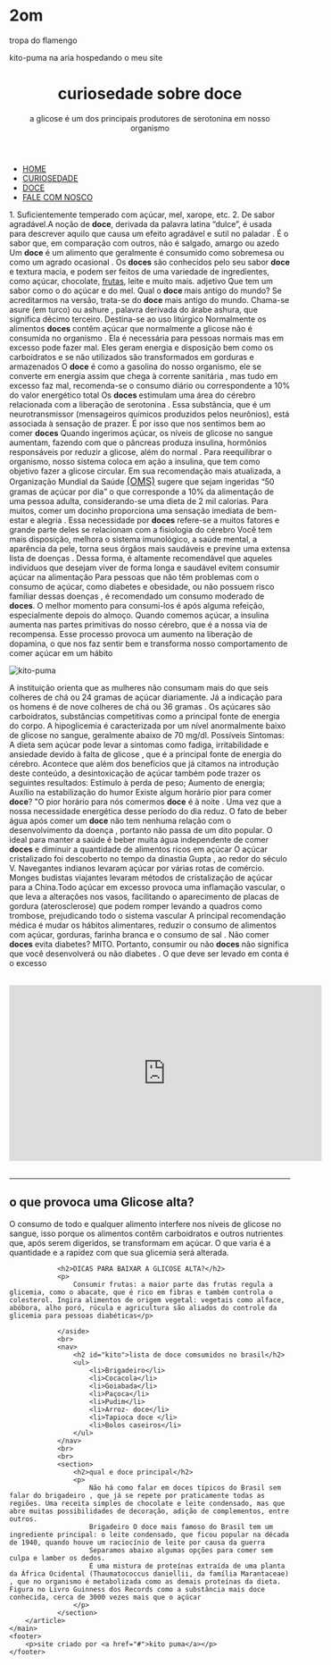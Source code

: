 # 2om
 tropa do flamengo 

kito-puma na aria hospedando o meu site
<!DOCTYPE html>
<html lang="pt-br">
<head>
    <meta charset="UTF-8">
    <meta name="viewport" content="width=device-width, initial-scale=1.0">
    <title>Document</title>
    <link rel="stylesheet" href="style.css">
    <link rel="shortcut icon" href="imagem/favicon_io/android-chrome-512x512.png" type="image/x-icon">
</head>
<body>
    <header>
   <h1 id="kj">curiosedade sobre doce</h1>
   <p id="b"> a glicose é um dos principais produtores de serotonina em nosso organismo</p>
    </header>
    <nav class="tz">
        <ul class="tz">
                <li><a href="#" class="r">HOME</a></li>
            <li><a href="#" class="r">CURIOSEDADE</a></li>
            <li><a href="#" class="r">DOCE</a></li>
            <li><a href="#" class="r">FALE COM NOSCO</a></li>
        </ul>
    </nav>
    <main>
        <article>
           <p>1. Suficientemente temperado com açúcar, mel, xarope, etc. 2. De sabor agradável.A noção de <strong>doce</strong>, derivada da palavra latina “dulce”, é usada para descrever aquilo que causa um efeito agradável e sutil no paladar . É o sabor que, em comparação com outros, não é salgado, amargo ou azedo Um <strong>doce</strong> é um alimento que geralmente é consumido como sobremesa ou como um agrado ocasional . Os <strong>doces</strong> são conhecidos pelo seu sabor <strong>doce</strong> e textura macia, e podem ser feitos de uma variedade de ingredientes, como açúcar, chocolate, <a href="#">frutas</a>, leite e muito mais.
            adjetivo Que tem um sabor como o do açúcar e do mel. Qual o <strong>doce </strong>mais antigo do mundo? Se acreditarmos na versão, trata-se do <strong>doce</strong> mais antigo do mundo. Chama-se asure (em turco) ou ashure , palavra derivada do árabe ashura, que significa décimo terceiro. Destina-se ao uso litúrgico Normalmente os alimentos <strong>doces</strong> contêm açúcar que normalmente a glicose não é consumida no organismo . Ela é necessária para pessoas normais mas em excesso pode fazer mal. Eles geram energia e disposição bem como os carboidratos e se não utilizados são transformados em gorduras e armazenados O <strong>doce</strong> é como a gasolina do nosso organismo, ele se converte em energia assim que chega à corrente sanitária , mas tudo em excesso faz mal, recomenda-se o consumo diário ou correspondente a 10% do valor energético total Os <strong>doces </strong>estimulam uma área do cérebro relacionada com a liberação de serotonina . Essa substância, que é um neurotransmissor (mensageiros químicos produzidos pelos neurônios), está associada à sensação de prazer. É por isso que nos sentimos bem ao comer <strong>doces</strong>
            Quando ingerimos açúcar, os níveis de glicose no sangue aumentam, fazendo com que o pâncreas produza insulina, hormônios responsáveis ​por reduzir a glicose, além do normal . Para reequilibrar o organismo, nosso sistema coloca em ação a insulina, que tem como objetivo fazer a glicose circular. Em sua recomendação mais atualizada, a Organização Mundial da Saúde <big><a href="https://www.paho.org/pt/brasil">(OMS)</a></big> sugere que sejam ingeridas <q>50 gramas de açúcar por dia</q>  o que corresponde a 10% da alimentação de uma pessoa adulta, considerando-se uma dieta de 2 mil calorias. Para muitos, comer um docinho proporciona uma sensação imediata de bem-estar e alegria . Essa necessidade por <strong>doces</strong> refere-se a muitos fatores e grande parte deles se relacionam com a fisiologia do cérebro Você tem mais disposição, melhora o sistema imunológico, a saúde mental, a aparência da pele, torna seus órgãos mais saudáveis ​​e previne uma extensa lista de doenças . Dessa forma, é altamente recomendável que aqueles indivíduos que desejam viver de forma longa e saudável evitem consumir açúcar na alimentação
            Para pessoas que não têm problemas com o consumo de açúcar, como diabetes e obesidade, ou não possuem risco familiar dessas doenças , é recomendado um consumo moderado de <strong>doces</strong>. O melhor momento para consumi-los é após alguma refeição, especialmente depois do almoço. Quando comemos açúcar, a insulina aumenta nas partes primitivas do nosso cérebro, que é a nossa via de recompensa. Esse processo provoca um aumento na liberação de dopamina, o que nos faz sentir bem e transforma nosso comportamento de comer açúcar em um hábito
           </p>
           <picture>
            <source media="(max-width: 600px)" srcset="leo-pq.avif">
            <img src="leo.avif" alt="kito-puma">
        </picture>
           <p>
            A instituição orienta que as mulheres não consumam mais do que seis colheres de chá ou 24 gramas de açúcar diariamente. Já a indicação para os homens é de nove colheres de chá ou 36 gramas . Os açúcares são carboidratos, substâncias competitivas como a principal fonte de energia do corpo. A hipoglicemia é caracterizada por um nível anormalmente baixo de glicose no sangue, geralmente abaixo de 70 mg/dl. Possíveis Sintomas: A dieta sem açúcar pode levar a sintomas como fadiga, irritabilidade e ansiedade devido à falta de glicose , que é a principal fonte de energia do cérebro. Acontece que além dos benefícios que já citamos na introdução deste conteúdo, a desintoxicação de açúcar também pode trazer os seguintes resultados: Estímulo à perda de peso; Aumento de energia; Auxílio na estabilização do humor
            Existe algum horário pior para comer <strong>doce</strong>? "O pior horário para nós comermos <strong>doce</strong> é à noite . Uma vez que a nossa necessidade energética desse período do dia reduz. O fato de beber água após comer um <strong>doce</strong> não tem nenhuma relação com o desenvolvimento da doença , portanto não passa de um dito popular. O ideal para manter a saúde é beber muita água independente de comer <strong>doces</strong> e diminuir a quantidade de alimentos ricos em açúcar O açúcar cristalizado foi descoberto no tempo da dinastia Gupta , ao redor do século V. Navegantes indianos levaram açúcar por várias rotas de comércio. Monges budistas viajantes levaram métodos de cristalização de açúcar para a China.Todo açúcar em excesso provoca uma inflamação vascular, o que leva a alterações nos vasos, facilitando o aparecimento de placas de gordura (aterosclerose) que podem romper levando a quadros como trombose, prejudicando todo o sistema vascular A principal recomendação médica é mudar os hábitos alimentares, reduzir o consumo de alimentos com açúcar, gorduras, farinha branca e o consumo de sal . Não comer <strong>doces</strong> evita diabetes? MITO. Portanto, consumir ou não <strong>doces</strong> não significa que você desenvolverá ou não diabetes . O que deve ser levado em conta é o excesso
            <br>
            <br>
            <div class="valor">
                <iframe width="560" height="315" src="https://www.youtube.com/embed/KjmVtCdWrLY?si=fnF4TEs1sqP-etm5" title="YouTube video player" frameborder="0" allow="accelerometer; autoplay; clipboard-write; encrypted-media; gyroscope; picture-in-picture; web-share" referrerpolicy="strict-origin-when-cross-origin" allowfullscreen></iframe>
            </div>
            <br>
            <hr>
           </p>
            <aside>
                <h2>o que provoca uma Glicose alta?</h2>
                <p>
                    O consumo de todo e qualquer alimento interfere nos níveis de glicose no sangue, isso porque os alimentos contêm carboidratos e outros nutrientes que, após serem digeridos, se transformam em açúcar. O que varia é a quantidade e a rapidez com que sua glicemia será alterada.
                </p>
                
                <h2>DICAS PARA BAIXAR A GLICOSE ALTA?</h2>
                <p>
                    Consumir frutas: a maior parte das frutas regula a glicemia, como o abacate, que é rico em fibras e também controla o colesterol. Ingira alimentos de origem vegetal: vegetais como alface, abóbora, alho poró, rúcula e agricultura são aliados do controle da glicemia para pessoas diabéticas</p>
                
                </aside>
                <br>
                <nav>
                    <h2 id="kito">lista de doce comsumidos no brasil</h2>
                    <ul>
                        <li>Brigadeiro</li>
                        <li>Cocacola</li>
                        <li>Goiabada</li>
                        <li>Paçoca</li>
                        <li>Pudim</li>
                        <li>Arroz- doce</li>
                        <li>Tapioca doce </li>
                        <li>Bolos caseiros</li>
                    </ul>
                </nav>
                <br>
                <br>
                <section>
                    <h2>qual e doce principal</h2>
                    <p>
                        Não há como falar em doces típicos do Brasil sem falar do brigadeiro , que já se repete por praticamente todas as regiões. Uma receita simples de chocolate e leite condensado, mas que abre muitas possibilidades de decoração, adição de complementos, entre outros.
                        Brigadeiro O doce mais famoso do Brasil tem um ingrediente principal: o leite condensado, que ficou popular na década de 1940, quando houve um raciocínio de leite por causa da guerra
                        Separamos abaixo algumas opções para comer sem culpa e lamber os dedos.
                        É uma mistura de proteínas extraída de uma planta da África Ocidental (Thaumatococcus daniellii, da família Marantaceae) , que no organismo é metabolizada como as demais proteínas da dieta. Figura no Livro Guinness dos Records como a substância mais doce conhecida, cerca de 3000 vezes mais que o açúcar
                    </p>
                </section>
        </article>
    </main>
    <footer>
        <p>site criado por <a href="#">kito puma</a></p>
    </footer>
</body>
</html>